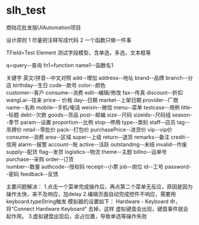 # slh_test
商陆花批发版UIAutomation项目

设计原则
1 尽量把注释写成代码
2 一个函数只做一件事

TField=Test Element 测试字段模型，含单选，多选，文本框等

q=query--查询
fn1=function name1--函数名1

关键字 英文/拼音--中文对照
add--增加   address--地址   brand--品牌   branch--分店   birthday--生日   code--款号  color--颜色  
customer--客户    consume--消费   edit--编辑/修改   fax--传真   discount--折扣
wangLai--往来   price-- 价格   day--日期       market--上架日期
provider--厂商  name--名称  mobile--手机/电话     weixin--微信
menu--菜单  testcase--用例  title--标题   debt--欠款
goods--货品   post--邮编
size--尺码   sizeids--尺码组   season--季节
param--设置     proportion--比例
 stop--停用  type--类别 staff--店员    tag--吊牌价  retail--零批价  pack--打包价   purchasePrice--进货价   vip--vip价
consume--消费
area--区域   super--上级   return--退货   remarks--备注
credit--信用 alarm--报警   account--账
active--活跃    outstanding--未结   invalid--作废   supply--配货   flag--发货
logistics--物流   theme--主题     billno--运单号
purchase--采购    order--订货   
number--数量   authcode--授权码   receipt--小票   job--岗位   id--工号   password--密码
feedback--反馈




主要问题解决：
1.点击一个菜单完成操作后，再点第二个菜单无反应，原因是因为操作太快，来不及响应，加delay
2.编辑页面自动完成控件不响应，需要用keyboard.typeString触发
  模拟器的设置如下： Hardware - Keyboard 中，将“Connect Hardware Keyboard” 去掉，这样 虚拟键盘会出现，键盘事件就会起作用。
3.虚拟键盘出现后，会占位置，导致单选等操作失败